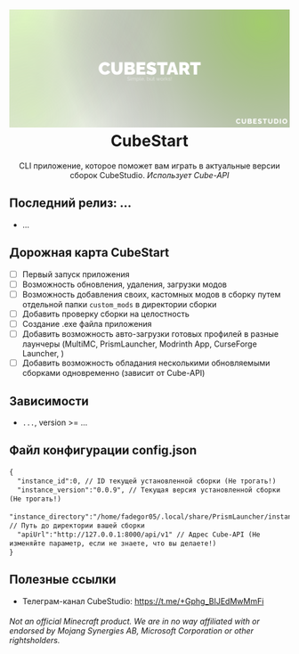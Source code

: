 <h1 align="center">
  <img src="images/banner.svg" alt="Cube Api"/>
  CubeStart
  <br/>
</h1>

<p align="center">
    CLI приложение, которое поможет вам играть в актуальные версии сборок  CubeStudio. <i>Использует Cube-API</i>
</p>

## Последний релиз: ...
* ...

## Дорожная карта CubeStart
* [ ] Первый запуск приложения
* [ ] Возможность обновления, удаления, загрузки модов
* [ ] Возможность добавления своих, кастомных модов в сборку путем отдельной папки ```custom_mods``` в директории сборки
* [ ] Добавить проверку сборки на целостность
* [ ] Создание .exe файла приложения
* [ ] Добавить возможность авто-загрузки готовых профилей в разные лаунчеры (MultiMC, PrismLauncher, Modrinth App, CurseForge Launcher, )
* [ ] Добавить возможность обладания несколькими обновляемыми сборками одновременно (зависит от Cube-API)

## Зависимости
* ```...```, version >= ...

## Файл конфигурации config.json
```
{
  "instance_id":0, // ID текущей установленной сборки (Не трогать!)
  "instance_version":"0.0.9", // Текущая версия установленной сборки (Не трогать!)
  "instance_directory":"/home/fadegor05/.local/share/PrismLauncher/instances/1.20.1/.minecraft", // Путь до директории вашей сборки
  "apiUrl":"http://127.0.0.1:8000/api/v1" // Адрес Cube-API (Не изменяйте параметр, если не знаете, что вы делаете!)
}
```

## Полезные ссылки
* Телеграм-канал CubeStudio: https://t.me/+Gphg_BIJEdMwMmFi

###### Not an official Minecraft product. We are in no way affiliated with or endorsed by Mojang Synergies AB, Microsoft Corporation or other rightsholders.